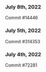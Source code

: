 ### July 8th, 2022

Commit #14446

### July 5th, 2022

Commit #314353


### July 4th, 2022

Commit #72281
